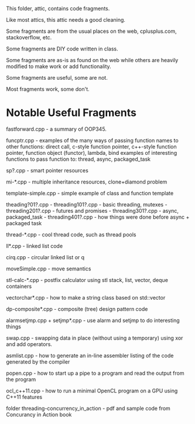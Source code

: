 This folder, attic, contains code fragments. 

Like most attics, this attic needs a good cleaning.

Some fragments are from the usual places on the web, cplusplus.com, stackoverflow, etc.

Some fragments are DIY code written in class.

Some fragments are as-is as found on the web while others are heavily modified to make work or add functionality.


Some fragments are useful, some are not.

Most fragments work, some don't.

Notable Useful Fragments
========================

fastforward.cpp  - a summary of OOP345.

funcptr.cpp - examples of the many ways of passing function names to other functions:
              direct call, c-style function pointer, c++-style function pointer, function object (functor), lambda, bind
              examples of interesting functions to pass function to: thread, async, packaged_task

sp?.cpp     - smart pointer resources

mi-*.cpp    - multiple inheritance resources, clone+diamond problem

template-simple.cpp - simple example of class and function template

theading?01?.cpp - threading101?.cpp - basic threading, mutexes
                 - threading201?.cpp - futures and promises
                 - threading301?.cpp - async, packaged_task
                 - threading401?.cpp - how things were done before async + packaged task

thread-*.cpp     - cool thread code, such as thread pools

ll*.cpp          - linked list code

cirq.cpp         - circular linked list or q

moveSimple.cpp   - move semantics

stl-calc-*.cpp   - postfix calculator using stl stack, list, vector, deque containers

vectorchar*.cpp  - how to make a string class based on std::vector<char>

dp-composite*.cpp  - composite (tree) design pattern code

alarmsetjmp.cpp + setjmp*.cpp - use alarm and setjmp to do interesting things

swap.cpp          - swapping data in place (without using a temporary) using xor and add operators.

asmlist.cpp       - how to generate an in-line assembler listing of the code generated by the compiler

popen.cpp         - how to start up a pipe to a program and read the output from the program

ocl_c++11.cpp     - how to run a minimal OpenCL program on a GPU using C++11 features

folder threading-concurrency_in_action
                  - pdf and sample code from Concurancy in Action book
